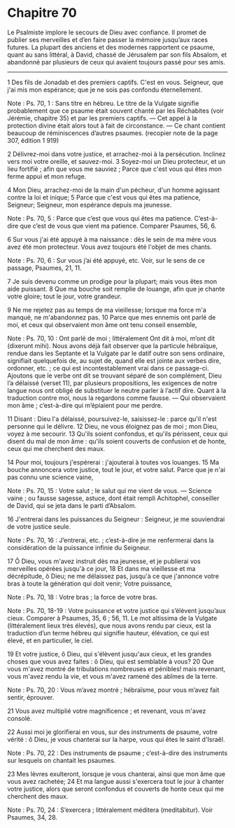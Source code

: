 # Chapitre 70

Le Psalmiste implore le secours de Dieu avec confiance.
Il promet de publier ses merveilles et d’en faire passer la mémoire jusqu’aux races futures.
La plupart des anciens et des modernes rapportent ce psaume, quant au sans littéral, à David, chassé de Jérusalem par son fils Absalom, et abandonné par plusieurs de ceux qui avaient toujours passé pour ses amis.

***

1 Des fils de Jonadab et des premiers captifs. C'est en vous. Seigneur, que j'ai mis mon espérance; que je ne sois pas confondu éternellement.

<span class="bible-note">Note : </span> Ps. 70, 1 : Sans titre en hébreu. Le titre de la Vulgate signifie probablement que ce psaume était souvent chanté par les Réchabites (voir Jérémie, chapitre 35) et par les premiers captifs. ― Cet appel à la protection divine était alors tout à fait de circonstance. ― Ce chant contient beaucoup de réminiscences d’autres psaumes. (recopier note de la page 307, édition 1 919)

2 Délivrez-moi dans votre justice, et arrachez-moi à la persécution. Inclinez vers moi votre oreille, et sauvez-moi. 3 Soyez-moi un Dieu protecteur, et un lieu fortifié ; afin que vous me sauviez ; Parce que c'est vous qui êtes mon ferme appui et mon refuge.


4 Mon Dieu, arrachez-moi de la main d'un pécheur, d'un homme agissant contre la loi et inique; 5 Parce que c'est vous qui êtes ma patience, Seigneur; Seigneur, mon espérance depuis ma jeunesse.

<span class="bible-note">Note : </span> Ps. 70, 5 : Parce que c’est que vous qui êtes ma patience. C’est-à-dire que c’est de vous que vient ma patience. Comparer Psaumes, 56, 6.

6 Sur vous j'ai été appuyé à ma naissance : dès le sein de ma mère vous avez été mon protecteur. Vous avez toujours été l'objet de mes chants.

<span class="bible-note">Note : </span> Ps. 70, 6 : Sur vous j’ai été appuyé, etc. Voir, sur le sens de ce passage, Psaumes, 21, 11.

7 Je suis devenu comme un prodige pour la plupart; mais vous êtes mon aide puissant. 8 Que ma bouche soit remplie de louange, afin que je chante votre gloire; tout le jour, votre grandeur.


9 Ne me rejetez pas au temps de ma vieillesse; lorsque ma force m'a manqué, ne m'abandonnez pas. 10 Parce que mes ennemis ont parlé de moi, et ceux qui observaient mon âme ont tenu conseil ensemble,

<span class="bible-note">Note : </span> Ps. 70, 10 : Ont parlé de moi ; littéralement Ont dit à moi, m’ont dit (dixerunt mihi). Nous avons déjà fait observer que la particule hébraïque, rendue dans les Septante et la Vulgate par le datif outre son sens ordinaire, signifiait quelquefois de, au sujet de, quand elle est jointe aux verbes dire, ordonner, etc. ; ce qui est incontestablement vrai dans ce passage-ci. Ajoutons que le verbe ont dit se trouvant séparé de son complément, Dieu l’a délaissé (verset 11), par plusieurs propositions, les exigences de notre langue nous ont obligé de substituer le neutre parler à l’actif dire. Quant à la traduction contre moi, nous la regardons comme fausse. ― Qui observaient mon âme ; c’est-à-dire qui m’épiaient pour me perdre.

11 Disant : Dieu l'a délaissé, poursuivez-le, saisissez-le : parce qu'il n'est personne qui le délivre. 12 Dieu, ne vous éloignez pas de moi ; mon Dieu, voyez à me secourir. 13 Qu'ils soient confondus, et qu'ils périssent, ceux qui disent du mal de mon âme : qu'ils soient couverts de confusion et de honte, ceux qui me cherchent des maux.


14 Pour moi, toujours j'espérerai : j'ajouterai à toutes vos louanges. 15 Ma bouche annoncera votre justice, tout le jour, et votre salut. Parce que je n'ai pas connu une science vaine,

<span class="bible-note">Note : </span> Ps. 70, 15 : Votre salut ; le salut qui me vient de vous. ― Science vaine ; ou fausse sagesse, astuce, dont était rempli Achitophel, conseiller de David, qui se jeta dans le parti d’Absalom.

16 J'entrerai dans les puissances du Seigneur : Seigneur, je me souviendrai de votre justice seule.

<span class="bible-note">Note : </span> Ps. 70, 16 : J’entrerai, etc. ; c’est-à-dire je me renfermerai dans la considération de la puissance infinie du Seigneur.


17 Ô Dieu, vous m'avez instruit dès ma jeunesse, et je publierai vos merveilles opérées jusqu'à ce jour, 18 Et dans ma vieillesse et ma décrépitude, ô Dieu; ne me délaissez pas, jusqu'à ce que j'annonce votre bras à toute la génération qui doit venir; Votre puissance,

<span class="bible-note">Note : </span> Ps. 70, 18 : Votre bras ; la force de votre bras.

<span class="bible-note">Note : </span> Ps. 70, 18-19 : Votre puissance et votre justice qui s’élèvent jusqu’aux cieux. Comparer à Psaumes, 35, 6 ; 56, 11. Le mot altissima de la Vulgate (littéralement lieux très élevés), que nous avons rendu par cieux, est la traduction d’un terme hébreu qui signifie hauteur, élévation, ce qui est élevé, et en particulier, le ciel.


19 Et votre justice, ô Dieu, qui s'élèvent jusqu'aux cieux, et les grandes choses que vous avez faites : ô Dieu, qui est semblable à vous? 20 Que vous m'avez montré de tribulations nombreuses et pénibles! mais revenant, vous m'avez rendu la vie, et vous m'avez ramené des abîmes de la terre.

<span class="bible-note">Note : </span> Ps. 70, 20 : Vous m’avez montré ; hébraïsme, pour vous m’avez fait sentir, éprouver.

21 Vous avez multiplié votre magnificence ; et revenant, vous m'avez consolé.


22 Aussi moi je glorifierai en vous, sur des instruments de psaume, votre vérité : ô Dieu, je vous chanterai sur la harpe, vous qui êtes le saint d'Israël.

<span class="bible-note">Note : </span> Ps. 70, 22 : Des instruments de psaume ; c’est-à-dire des instruments sur lesquels on chantait les psaumes.

23 Mes lèvres exulteront, lorsque je vous chanterai, ainsi que mon âme que vous avez rachetée; 24 Et ma langue aussi s'exercera tout le jour à chanter votre justice, alors que seront confondus et couverts de honte ceux qui me cherchent des maux.

<span class="bible-note">Note : </span> Ps. 70, 24 : S’exercera ; littéralement méditera (meditabitur). Voir Psaumes, 34, 28.

